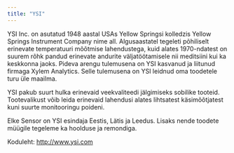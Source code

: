 ```yaml
---
title: "YSI"
---
```



YSI Inc. on asutatud 1948 aastal USAs Yellow Springsi kolledzis Yellow Springs Instrument Company nime all. Algusaastatel tegeleti põhiliselt erinevate temperatuuri mõõtmise lahendustega, kuid alates 1970-ndatest on suurem rõhk pandud erinevate andurite väljatöötamisele nii meditsiini kui ka keskkonna jaoks. Pideva arengu tulemusena on YSI kasvanud ja liitunud firmaga Xylem Analytics. Selle tulemusena on YSI leidnud oma toodetele turu üle maailma.

 
YSI pakub suurt hulka erinevaid veekvaliteedi jälgimiseks sobilike tooteid. Tootevalikust võib leida erinevaid lahendusi alates lihtsatest käsimõõtjatest kuni suurte monitooringu poideni.

 
Elke Sensor on YSI esindaja Eestis, Lätis ja Leedus. Lisaks nende toodete müügile tegeleme ka hoolduse ja remondiga.

 
Koduleht: http://www.ysi.com